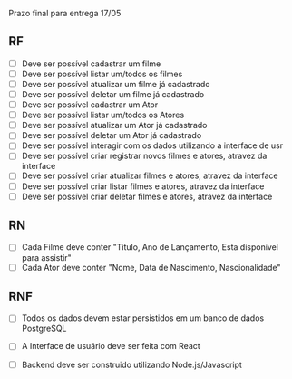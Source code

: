 Prazo final para entrega 17/05

## RF
- [ ] Deve ser possível cadastrar um filme
- [ ] Deve ser possível listar um/todos os filmes
- [ ] Deve ser possível atualizar um filme já cadastrado
- [ ] Deve ser possível deletar um filme já cadastrado
- [ ] Deve ser possível cadastrar um Ator
- [ ] Deve ser possível listar um/todos os Atores
- [ ] Deve ser possível atualizar um Ator já cadastrado
- [ ] Deve ser possível deletar um Ator já cadastrado
- [ ] Deve ser possível interagir com os dados utilizando a interface de usr
- [ ] Deve ser possível criar registrar novos filmes e atores, atravez da interface
- [ ] Deve ser possível criar atualizar filmes e atores, atravez da interface
- [ ] Deve ser possível criar listar filmes e atores, atravez da interface
- [ ] Deve ser possível criar deletar filmes e atores, atravez da interface
## RN
- [ ] Cada Filme deve conter "Titulo, Ano de Lançamento, Esta disponivel para assistir"
- [ ] Cada Ator deve conter "Nome, Data de Nascimento, Nascionalidade"

## RNF
- [ ] Todos os dados devem estar persistidos em um banco de dados PostgreSQL
- [ ] A Interface de usuário deve ser feita com React
- [ ] Backend deve ser construido utilizando Node.js/Javascript


